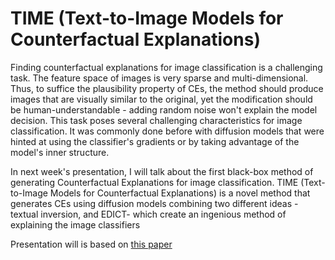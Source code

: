 # TIME (Text-to-Image Models for Counterfactual Explanations)

Finding counterfactual explanations for image classification is a challenging task. The feature space of images is very sparse and multi-dimensional. Thus, to suffice the plausibility property of CEs, the method should produce images that are visually similar to the original, yet the modification should be human-understandable - adding random noise won't explain the model decision.
This task poses several challenging characteristics for image classification. It was commonly done before with diffusion models that were hinted at using the classifier's gradients or by taking advantage of the model's inner structure.

In next week's presentation, I will talk about the first black-box method of generating Counterfactual Explanations for image classification. TIME (Text-to-Image Models for Counterfactual Explanations) is a novel method that generates CEs using diffusion models combining two different ideas - textual inversion, and EDICT- which create an ingenious method of explaining the image classifiers


Presentation will is based on [this paper](https://arxiv.org/pdf/2309.07944.pdf)